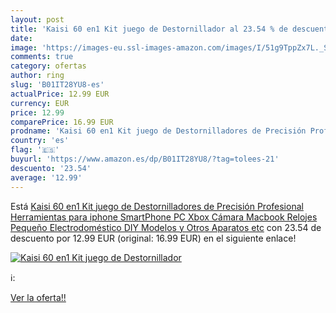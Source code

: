 ```yaml
---
layout: post
title: 'Kaisi 60 en1 Kit juego de Destornillador al 23.54 % de descuento'
date: 
image: 'https://images-eu.ssl-images-amazon.com/images/I/51g9TppZx7L._SL200_.jpg'
comments: true
category: ofertas
author: ring
slug: 'B01IT28YU8-es'
actualPrice: 12.99 EUR
currency: EUR
price: 12.99
comparePrice: 16.99 EUR
prodname: 'Kaisi 60 en1 Kit juego de Destornilladores de Precisión Profesional Herramientas para iphone SmartPhone PC Xbox Cámara Macbook Relojes Pequeño Electrodoméstico DIY Modelos y Otros Aparatos etc'
country: 'es'
flag: '🇪🇸'
buyurl: 'https://www.amazon.es/dp/B01IT28YU8/?tag=tolees-21'
descuento: '23.54'
average: '12.99'
---
```


Está [Kaisi 60 en1 Kit juego de Destornilladores de Precisión Profesional Herramientas para iphone SmartPhone PC Xbox Cámara Macbook Relojes Pequeño Electrodoméstico DIY Modelos y Otros Aparatos etc](https://www.amazon.es/dp/B01IT28YU8/?tag=tolees-21) con 23.54 de descuento por 12.99 EUR (original: 16.99 EUR) en el siguiente enlace!

[![Kaisi 60 en1 Kit juego de Destornillador](https://images-eu.ssl-images-amazon.com/images/I/51g9TppZx7L._SL200_.jpg)](https://www.amazon.es/dp/B01IT28YU8/?tag=tolees-21)

ℹ️:


[Ver la oferta!!](https://www.amazon.es/dp/B01IT28YU8/?tag=tolees-21)
